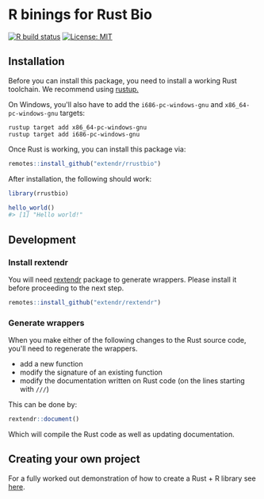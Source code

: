 # R binings for Rust Bio

[![R build status](https://github.com/extendr/rrustbio/workflows/R-CMD-check/badge.svg)](https://github.com/extendr/rrustbio/actions)
[![License: MIT](https://img.shields.io/badge/License-MIT-yellow.svg)](https://opensource.org/licenses/MIT)

## Installation

Before you can install this package, you need to install a working Rust toolchain. We recommend using [rustup.](https://rustup.rs/)

On Windows, you'll also have to add the `i686-pc-windows-gnu` and `x86_64-pc-windows-gnu` targets:
```
rustup target add x86_64-pc-windows-gnu
rustup target add i686-pc-windows-gnu
```

Once Rust is working, you can install this package via:
```r
remotes::install_github("extendr/rrustbio")
```

After installation, the following should work:
```r
library(rrustbio)

hello_world()
#> [1] "Hello world!"
```

## Development

### Install rextendr

You will need [rextendr](https://github.com/extendr/rextendr) package to generate wrappers.
Please install it before proceeding to the next step.

``` r
remotes::install_github("extendr/rextendr")
```

### Generate wrappers

When you make either of the following changes to the Rust source code, you'll need to regenerate the wrappers.

* add a new function
* modify the signature of an existing function
* modify the documentation written on Rust code (on the lines starting with `///`)

This can be done by:

``` r
rextendr::document()
```

Which will compile the Rust code as well as updating documentation.

## Creating your own project

For a fully worked out demonstration of how to create a Rust + R library see [here](https://extendr.github.io/rextendr/articles/package.html).
